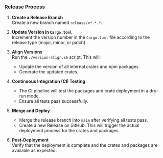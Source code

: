 ### Release Process

1. **Create a Release Branch**  
   Create a new branch named `release/v*.*.*`.

2. **Update Version in `Cargo.toml`**  
   Increment the version number in the `Cargo.toml` file according to the release type (major, minor, or patch).

3. **Align Versions**  
   Run the `./version-align.sh` script. This will:
   - Update the version of all internal crates and npm packages.
   - Generate the updated crates.

4. **Continuous Integration (CI) Testing**  
   - The CI pipeline will test the packages and crate deployment in a dry-run mode.
   - Ensure all tests pass successfully.

5. **Merge and Deploy**  
   - Merge the release branch into `main` after verifying all tests pass.
   - Create a new Release on GitHub. This will trigger the actual deployment process for the crates and packages.

6. **Post-Deployment**  
   Verify that the deployment is complete and the crates and packages are available as expected.
